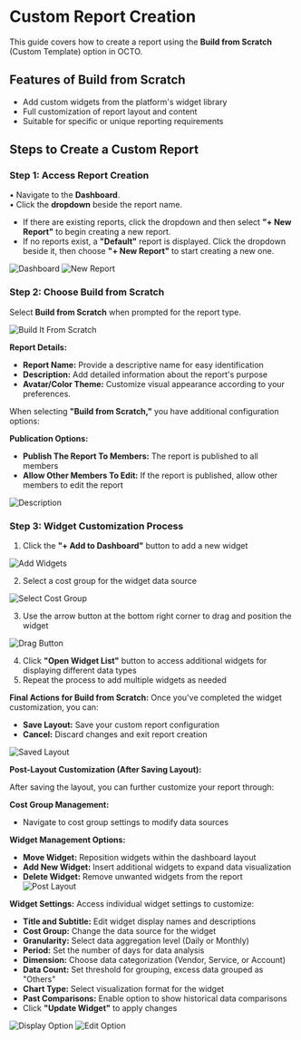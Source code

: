 # Custom Report Creation

This guide covers how to create a report using the **Build from Scratch** (Custom Template) option in OCTO.

## Features of Build from Scratch
- Add custom widgets from the platform's widget library
- Full customization of report layout and content
- Suitable for specific or unique reporting requirements

## Steps to Create a Custom Report

### Step 1: Access Report Creation
• Navigate to the **Dashboard**.  
• Click the **dropdown** beside the report name.  
  - If there are existing reports, click the dropdown and then select **"+ New Report"** to begin creating a new report.  
  - If no reports exist, a **"Default"** report is displayed. Click the dropdown beside it, then choose **"+ New Report"** to start creating a new one.

![Dashboard](https://lh3.googleusercontent.com/d/1hIm5nDaS1qpr4shL3gjeV6QMm1CubZ0D)
![New Report](https://lh3.googleusercontent.com/d/1MrYt7Wq1icf5i415fO43SOGCbFQZ4yfV)

### Step 2: Choose Build from Scratch
Select **Build from Scratch** when prompted for the report type.

![Build It From Scratch](https://lh3.googleusercontent.com/d/1XKEzZrV9661bHR7LJ3PlyTbVddPBYeok)

**Report Details:**
- **Report Name:** Provide a descriptive name for easy identification
- **Description:** Add detailed information about the report's purpose
- **Avatar/Color Theme:** Customize visual appearance according to your preferences.

When selecting **"Build from Scratch,"** you have additional configuration options:

**Publication Options:**
- **Publish The Report To Members:** The report is published to all members
- **Allow Other Members To Edit:** If the report is published, allow other members to edit the report

![Description](https://lh3.googleusercontent.com/d/1FVJqqRqQ0J0Po_yzo5xvvngnowa-UlI0)

### Step 3: Widget Customization Process
1. Click the **"+ Add to Dashboard"** button to add a new widget

![Add Widgets](https://lh3.googleusercontent.com/d/1ZipVwxdhZ8KOMLjS8Wx9mxxjBCSOzFWn)

2. Select a cost group for the widget data source

![Select Cost Group](https://lh3.googleusercontent.com/d/1I36G6n1zJgW_4JEcP4yhIxORmoaBmuUp)

3. Use the arrow button at the bottom right corner to drag and position the widget

![Drag Button](https://lh3.googleusercontent.com/d/1E0diUu0KfRqZr1yOl_pTq08_lkFzTdB7)

4. Click **"Open Widget List"** button to access additional widgets for displaying different data types
5. Repeat the process to add multiple widgets as needed

**Final Actions for Build from Scratch:**
Once you've completed the widget customization, you can:
- **Save Layout:** Save your custom report configuration
- **Cancel:** Discard changes and exit report creation

![Saved Layout](https://lh3.googleusercontent.com/d/1F0y4gYGqhwv9FXQFVGXYVAYRBB1wwFlR)

**Post-Layout Customization (After Saving Layout):**

After saving the layout, you can further customize your report through:

**Cost Group Management:**
- Navigate to cost group settings to modify data sources

**Widget Management Options:**
- **Move Widget:** Reposition widgets within the dashboard layout
- **Add New Widget:** Insert additional widgets to expand data visualization
- **Delete Widget:** Remove unwanted widgets from the report
![Post Layout](https://lh3.googleusercontent.com/d/1H-apE1i5pkW0RcKAQM2BPEnHsXfxwWw1)

**Widget Settings:**
Access individual widget settings to customize:
- **Title and Subtitle:** Edit widget display names and descriptions
- **Cost Group:** Change the data source for the widget
- **Granularity:** Select data aggregation level (Daily or Monthly)
- **Period:** Set the number of days for data analysis
- **Dimension:** Choose data categorization (Vendor, Service, or Account)
- **Data Count:** Set threshold for grouping, excess data grouped as "Others"
- **Chart Type:** Select visualization format for the widget
- **Past Comparisons:** Enable option to show historical data comparisons
- Click **"Update Widget"** to apply changes

![Display Option](https://lh3.googleusercontent.com/d/1GlmZFLsMOdtTDSVnU7gODjC4R8vs7eQ2)
![Edit Option](https://lh3.googleusercontent.com/d/1RaLqUN8aOxwQ13gzwKVJWrOrUbYVommB)
